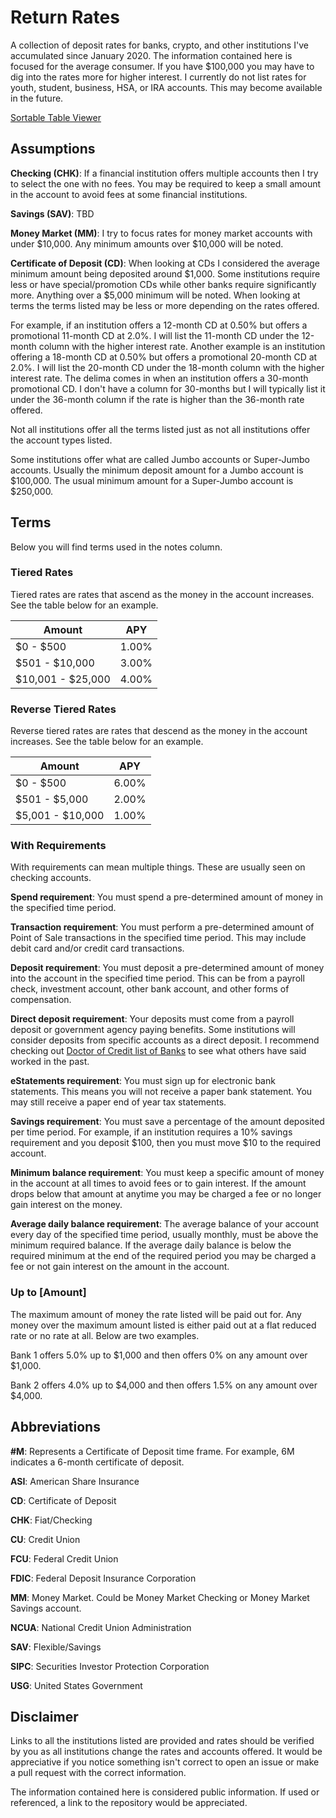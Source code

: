 # Return Rates

A collection of deposit rates for banks, crypto, and other institutions I've accumulated since January 2020. The information contained here is focused for the average consumer. If you have $100,000 you may have to dig into the rates more for higher interest. I currently do not list rates for youth, student, business, HSA, or IRA accounts. This may become available in the future.

[Sortable Table Viewer](https://codepen.io/hype8912/full/JjvPGgz)

## Assumptions

**Checking (CHK)**: If a financial institution offers multiple accounts then I try to select the one with no fees. You may be required to keep a small amount in the account to avoid fees at some financial institutions.

**Savings (SAV)**: TBD

**Money Market (MM)**: I try to focus rates for money market accounts with under $10,000. Any minimum amounts over $10,000 will be noted.

**Certificate of Deposit (CD)**: When looking at CDs I considered the average minimum amount being deposited around $1,000. Some institutions require less or have special/promotion CDs while other banks require significantly more. Anything over a $5,000 minimum will be noted. When looking at terms the terms listed may be less or more depending on the rates offered.

For example, if an institution offers a 12-month CD at 0.50% but offers a promotional 11-month CD at 2.0%. I will list the 11-month CD under the 12-month column with the higher interest rate. Another example is an institution offering a 18-month CD at 0.50% but offers a promotional 20-month CD at 2.0%. I will list the 20-month CD under the 18-month column with the higher interest rate. The delima comes in when an institution offers a 30-month promotional CD. I don't have a column for 30-months but I will typically list it under the 36-month column if the rate is higher than the 36-month rate offered.

Not all institutions offer all the terms listed just as not all institutions offer the account types listed.

Some institutions offer what are called Jumbo accounts or Super-Jumbo accounts. Usually the minimum deposit amount for a Jumbo account is $100,000. The usual minimum amount for a Super-Jumbo account is $250,000.

## Terms

Below you will find terms used in the notes column.

### Tiered Rates

Tiered rates are rates that ascend as the money in the account increases. See the table below for an example.

| Amount | APY |
| ------ | --- |
| $0 - $500 | 1.00% |
| $501 - $10,000 | 3.00% |
| $10,001 - $25,000 | 4.00% |

### Reverse Tiered Rates

Reverse tiered rates are rates that descend as the money in the account increases. See the table below for an example.

| Amount | APY |
| ------ | --- |
| $0 - $500 | 6.00% |
| $501 - $5,000 |2.00% |
| $5,001 - $10,000 | 1.00% |

### With Requirements

With requirements can mean multiple things. These are usually seen on checking accounts.

**Spend requirement**: You must spend a pre-determined amount of money in the specified time period.

**Transaction requirement**: You must perform a pre-determined amount of Point of Sale transactions in the specified time period. This may include debit card and/or credit card transactions.

**Deposit requirement**: You must deposit a pre-determined amount of money into the account in the specified time period. This can be from a payroll check, investment account, other bank account, and other forms of compensation.

**Direct deposit requirement**: Your deposits must come from a payroll deposit or government agency paying benefits. Some institutions will consider deposits from specific accounts as a direct deposit. I recommend checking out [Doctor of Credit list of Banks](https://www.doctorofcredit.com/knowledge-base/list-methods-banks-count-direct-deposits/) to see what others have said worked in the past.

**eStatements requirement**: You must sign up for electronic bank statements. This means you will not receive a paper bank statement. You may still receive a paper end of year tax statements.

**Savings requirement**: You must save a percentage of the amount deposited per time period. For example, if an institution requires a 10% savings requirement and you deposit $100, then you must move $10 to the required account.

**Minimum balance requirement**: You must keep a specific amount of money in the account at all times to avoid fees or to gain interest. If the amount drops below that amount at anytime you may be charged a fee or no longer gain interest on the money.

**Average daily balance requirement**: The average balance of your account every day of the specified time period, usually monthly, must be above the minimum required balance. If the average daily balance is below the required minimum at the end of the required period you may be charged a fee or not gain interest on the amount in the account.

### Up to [Amount]

The maximum amount of money the rate listed will be paid out for. Any money over the maximum amount listed is either paid out at a flat reduced rate or no rate at all. Below are two examples.

Bank 1 offers 5.0% up to $1,000 and then offers 0% on any amount over $1,000.

Bank 2 offers 4.0% up to $4,000 and then offers 1.5% on any amount over $4,000.

## Abbreviations

**#M**: Represents a Certificate of Deposit time frame. For example, 6M indicates a 6-month certificate of deposit.

**ASI**: American Share Insurance

**CD**: Certificate of Deposit

**CHK**: Fiat/Checking

**CU**: Credit Union

**FCU**: Federal Credit Union

**FDIC**: Federal Deposit Insurance Corporation

**MM**: Money Market. Could be Money Market Checking or Money Market Savings account.

**NCUA**: National Credit Union Administration

**SAV**: Flexible/Savings

**SIPC**: Securities Investor Protection Corporation

**USG**: United States Government

## Disclaimer

Links to all the institutions listed are provided and rates should be verified by you as all institutions change the rates and accounts offered. It would be appreciative if you notice something isn't correct to open an issue or make a pull request with the correct information.

The information contained here is considered public information. If used or referenced, a link to the repository would be appreciated.
